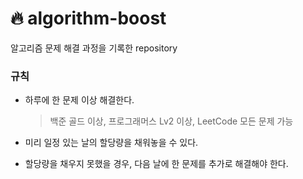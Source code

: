# 🔥 algorithm-boost
알고리즘 문제 해결 과정을 기록한 repository

### 규칙
- 하루에 한 문제 이상 해결한다.
  > 백준 골드 이상, 프로그래머스 Lv2 이상, LeetCode 모든 문제 가능  

- 미리 일정 있는 날의 할당량을 채워놓을 수 있다.
- 할당량을 채우지 못했을 경우, 다음 날에 한 문제를 추가로 해결해야 한다.